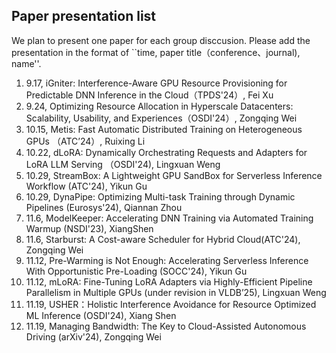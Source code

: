 ## Paper presentation list



We plan to present one paper for each group disccusion. Please add the presentation in the format of ``time, paper title（conference、journal), name''.

1) 9.17, iGniter: Interference-Aware GPU Resource Provisioning for Predictable DNN Inference in the Cloud（TPDS'24）, Fei Xu
2) 9.24, Optimizing Resource Allocation in Hyperscale Datacenters: Scalability, Usability, and Experiences（OSDI'24）, Zongqing Wei
3) 10.15, Metis: Fast Automatic Distributed Training on Heterogeneous GPUs （ATC’24）, Ruixing Li
4) 10.22, dLoRA: Dynamically Orchestrating Requests and Adapters for LoRA LLM Serving （OSDI'24), Lingxuan Weng
5) 10.29, StreamBox: A Lightweight GPU SandBox for Serverless Inference Workflow (ATC'24), Yikun Gu
6) 10.29, DynaPipe: Optimizing Multi-task Training through Dynamic Pipelines (Eurosys'24), Qiannan Zhou
7) 11.6, ModelKeeper: Accelerating DNN Training via Automated Training Warmup (NSDI'23), XiangShen
8) 11.6, Starburst: A Cost-aware Scheduler for Hybrid Cloud(ATC'24), Zongqing Wei
9) 11.12, Pre-Warming is Not Enough: Accelerating Serverless Inference With Opportunistic Pre-Loading (SOCC'24), Yikun Gu
10) 11.12, mLoRA: Fine-Tuning LoRA Adapters via Highly-Efficient Pipeline Parallelism in Multiple GPUs (under revision in VLDB’25), Lingxuan Weng
11) 11.19, USHER：Holistic Interference Avoidance for Resource Optimized ML Inference (OSDI'24), Xiang Shen
12) 11.19, Managing Bandwidth: The Key to Cloud-Assisted Autonomous Driving (arXiv'24), Zongqing Wei
